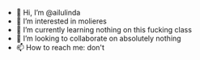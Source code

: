 - 👋 Hi, I’m @ailulinda
- 👀 I’m interested in molieres
- 🌱 I’m currently learning nothing on this fucking class
- 💞️ I’m looking to collaborate on absolutely nothing
- 📫 How to reach me: don't

<!---
ailulinda/ailulinda is a ✨ special ✨ repository because its `README.md` (this file) appears on your GitHub profile.
You can click the Preview link to take a look at your changes.
--->
